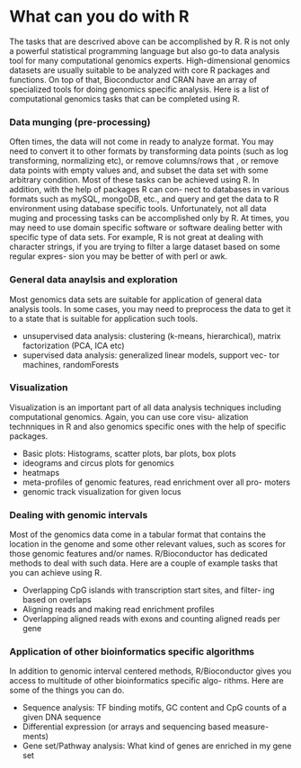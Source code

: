 # What can you do with R
The tasks that are descrived above can be accomplished by R. R is not only a powerful statistical programming language but also go-to data analysis tool for many computational genomics experts. High-dimensional genomics datasets are usually suitable to be analyzed with core R packages and functions. On top of that, Bioconductor and CRAN have an array of specialized tools for doing genomics specific analysis.
Here is a list of computational genomics tasks that can be completed using R.

### Data munging (pre-processing)

Often times, the data will not come in ready to analyze format. You may need to convert it to other formats by transforming data points (such as log transforming, normalizing etc), or remove columns/rows that , or remove data points with empty values and, and subset the data set with some arbitrary condition. Most of these tasks can be achieved using R. In addition, with the help of packages R can con- nect to databases in various formats such as mySQL, mongoDB, etc., and query and get the data to R environment using database specific tools. Unfortunately, not all data muging and processing tasks can
be accomplished only by R. At times, you may need to use domain specific software or software dealing better with specific type of data sets. For example, R is not great at dealing with character strings, if you are trying to filter a large dataset based on some regular expres- sion you may be better of with perl or awk.

### General data anaylsis and exploration
Most genomics data sets are suitable for application of general data analysis tools. In some cases, you may need to preprocess the data to get it to a state that is suitable for application such tools.
* unsupervised data analysis: clustering (k-means, hierarchical), matrix factorization (PCA, ICA etc)
* supervised data analysis: generalized linear models, support vec- tor machines, randomForests


### Visualization
Visualization is an important part of all data analysis techniques including computational genomics. Again, you can use core visu- alization technniques in R and also genomics specific ones with the help of specific packages.
* Basic plots: Histograms, scatter plots, bar plots, box plots
* ideograms and circus plots for genomics
* heatmaps
* meta-profiles of genomic features, read enrichment over all pro- moters
* genomic track visualization for given locus


### Dealing with genomic intervals
Most of the genomics data come in a tabular format that contains the location in the genome and some other relevant values, such as scores for those genomic features and/or names. R/Bioconductor has dedicated methods to deal with such data. Here are a couple of example tasks that you can achieve using R.
* Overlapping CpG islands with transcription start sites, and filter- ing based on overlaps
* Aligning reads and making read enrichment profiles
* Overlapping aligned reads with exons and counting aligned reads per gene


### Application of other bioinformatics specific algorithms
In addition to genomic interval centered methods, R/Bioconductor gives you access to multitude of other bioinformatics specific algo- rithms. Here are some of the things you can do.
* Sequence analysis: TF binding motifs, GC content and CpG counts of a given DNA sequence
* Differential expression (or arrays and sequencing based measure- ments)
* Gene set/Pathway analysis: What kind of genes are enriched in my gene set
